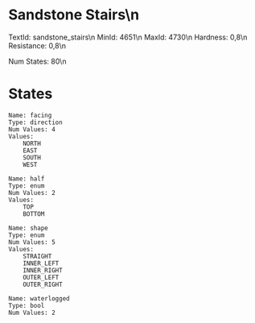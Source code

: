 # Sandstone Stairs\n
TextId: sandstone_stairs\n
MinId: 4651\n
MaxId: 4730\n
Hardness: 0,8\n
Resistance: 0,8\n

Num States: 80\n
# States
```
Name: facing
Type: direction
Num Values: 4
Values:
    NORTH
    EAST
    SOUTH
    WEST

Name: half
Type: enum
Num Values: 2
Values:
    TOP
    BOTTOM

Name: shape
Type: enum
Num Values: 5
Values:
    STRAIGHT
    INNER_LEFT
    INNER_RIGHT
    OUTER_LEFT
    OUTER_RIGHT

Name: waterlogged
Type: bool
Num Values: 2
```